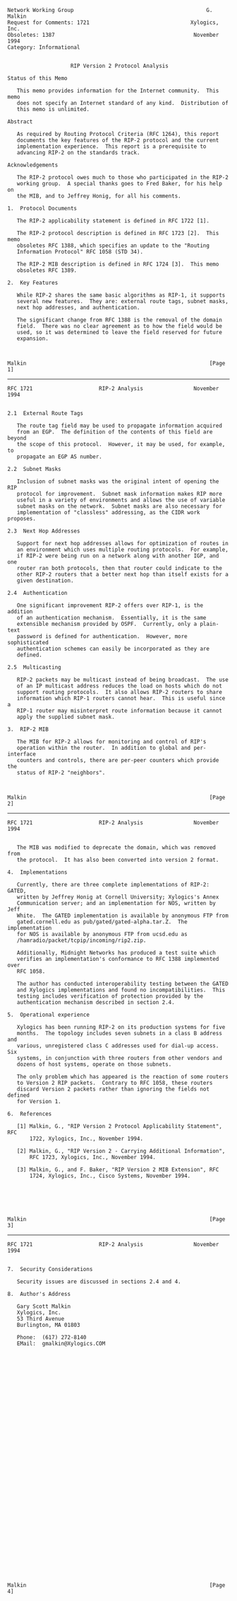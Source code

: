     Network Working Group                                          G. Malkin
    Request for Comments: 1721                                Xylogics, Inc.
    Obsoletes: 1387                                            November 1994
    Category: Informational


                        RIP Version 2 Protocol Analysis

    Status of this Memo

       This memo provides information for the Internet community.  This memo
       does not specify an Internet standard of any kind.  Distribution of
       this memo is unlimited.

    Abstract

       As required by Routing Protocol Criteria (RFC 1264), this report
       documents the key features of the RIP-2 protocol and the current
       implementation experience.  This report is a prerequisite to
       advancing RIP-2 on the standards track.

    Acknowledgements

       The RIP-2 protocol owes much to those who participated in the RIP-2
       working group.  A special thanks goes to Fred Baker, for his help on
       the MIB, and to Jeffrey Honig, for all his comments.

    1.  Protocol Documents

       The RIP-2 applicability statement is defined in RFC 1722 [1].

       The RIP-2 protocol description is defined in RFC 1723 [2].  This memo
       obsoletes RFC 1388, which specifies an update to the "Routing
       Information Protocol" RFC 1058 (STD 34).

       The RIP-2 MIB description is defined in RFC 1724 [3].  This memo
       obsoletes RFC 1389.

    2.  Key Features

       While RIP-2 shares the same basic algorithms as RIP-1, it supports
       several new features.  They are: external route tags, subnet masks,
       next hop addresses, and authentication.

       The significant change from RFC 1388 is the removal of the domain
       field.  There was no clear agreement as to how the field would be
       used, so it was determined to leave the field reserved for future
       expansion.



    Malkin                                                          [Page 1]

------------------------------------------------------------------------

``` newpage
RFC 1721                     RIP-2 Analysis                November 1994


2.1  External Route Tags

   The route tag field may be used to propagate information acquired
   from an EGP.  The definition of the contents of this field are beyond
   the scope of this protocol.  However, it may be used, for example, to
   propagate an EGP AS number.

2.2  Subnet Masks

   Inclusion of subnet masks was the original intent of opening the RIP
   protocol for improvement.  Subnet mask information makes RIP more
   useful in a variety of environments and allows the use of variable
   subnet masks on the network.  Subnet masks are also necessary for
   implementation of "classless" addressing, as the CIDR work proposes.

2.3  Next Hop Addresses

   Support for next hop addresses allows for optimization of routes in
   an environment which uses multiple routing protocols.  For example,
   if RIP-2 were being run on a network along with another IGP, and one
   router ran both protocols, then that router could indicate to the
   other RIP-2 routers that a better next hop than itself exists for a
   given destination.

2.4  Authentication

   One significant improvement RIP-2 offers over RIP-1, is the addition
   of an authentication mechanism.  Essentially, it is the same
   extensible mechanism provided by OSPF.  Currently, only a plain-text
   password is defined for authentication.  However, more sophisticated
   authentication schemes can easily be incorporated as they are
   defined.

2.5  Multicasting

   RIP-2 packets may be multicast instead of being broadcast.  The use
   of an IP multicast address reduces the load on hosts which do not
   support routing protocols.  It also allows RIP-2 routers to share
   information which RIP-1 routers cannot hear.  This is useful since a
   RIP-1 router may misinterpret route information because it cannot
   apply the supplied subnet mask.

3.  RIP-2 MIB

   The MIB for RIP-2 allows for monitoring and control of RIP's
   operation within the router.  In addition to global and per-interface
   counters and controls, there are per-peer counters which provide the
   status of RIP-2 "neighbors".



Malkin                                                          [Page 2]
```

------------------------------------------------------------------------

``` newpage
RFC 1721                     RIP-2 Analysis                November 1994


   The MIB was modified to deprecate the domain, which was removed from
   the protocol.  It has also been converted into version 2 format.

4.  Implementations

   Currently, there are three complete implementations of RIP-2: GATED,
   written by Jeffrey Honig at Cornell University; Xylogics's Annex
   Communication server; and an implementation for NOS, written by Jeff
   White.  The GATED implementation is available by anonymous FTP from
   gated.cornell.edu as pub/gated/gated-alpha.tar.Z.  The implementation
   for NOS is available by anonymous FTP from ucsd.edu as
   /hamradio/packet/tcpip/incoming/rip2.zip.

   Additionally, Midnight Networks has produced a test suite which
   verifies an implementation's conformance to RFC 1388 implemented over
   RFC 1058.

   The author has conducted interoperability testing between the GATED
   and Xylogics implementations and found no incompatibilities.  This
   testing includes verification of protection provided by the
   authentication mechanism described in section 2.4.

5.  Operational experience

   Xylogics has been running RIP-2 on its production systems for five
   months.  The topology includes seven subnets in a class B address and
   various, unregistered class C addresses used for dial-up access.  Six
   systems, in conjunction with three routers from other vendors and
   dozens of host systems, operate on those subnets.

   The only problem which has appeared is the reaction of some routers
   to Version 2 RIP packets.  Contrary to RFC 1058, these routers
   discard Version 2 packets rather than ignoring the fields not defined
   for Version 1.

6.  References

   [1] Malkin, G., "RIP Version 2 Protocol Applicability Statement", RFC
       1722, Xylogics, Inc., November 1994.

   [2] Malkin, G., "RIP Version 2 - Carrying Additional Information",
       RFC 1723, Xylogics, Inc., November 1994.

   [3] Malkin, G., and F. Baker, "RIP Version 2 MIB Extension", RFC
       1724, Xylogics, Inc., Cisco Systems, November 1994.






Malkin                                                          [Page 3]
```

------------------------------------------------------------------------

``` newpage
RFC 1721                     RIP-2 Analysis                November 1994


7.  Security Considerations

   Security issues are discussed in sections 2.4 and 4.

8.  Author's Address

   Gary Scott Malkin
   Xylogics, Inc.
   53 Third Avenue
   Burlington, MA 01803

   Phone:  (617) 272-8140
   EMail:  gmalkin@Xylogics.COM






































Malkin                                                          [Page 4]
```
